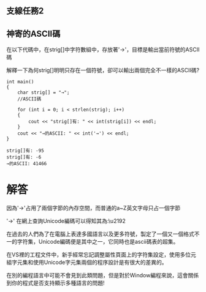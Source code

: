 ## 支線任務2
## 神寄的ASCII碼

在以下代碼中，在strig[]中字符數組中，存放著'→'，目標是輸出當前符號的ASCII碼

解釋一下為何strig[]明明只存在一個符號，卻可以輸出兩個完全不一樣的ASCII碼?

```
int main()
{
    char strig[] = "→";
    //ASCII碼

    for (int i = 0; i < strlen(strig); i++)
    {
        cout << "strig[]有: " << int(strig[i]) << endl;
    }
    cout << "→的ASCII: " << int('→') << endl;
}
```
```
strig[]有: -95
strig[]有: -6
→的ASCII: 41466
```

# 解答

因為'→'占用了兩個字節的內存空間，而普通的a~Z英文字母只占一個字節

'→' 在網上查詢Unicode編碼可以得知其為:\u2192

在過去的人們為了在電腦上表達多國語言以及更多符號，製定了一個又一個格式不一的字符集，Unicode編碼便是其中之一，它同時也是ascii碼表的超集。

在VS裡的工程文件中，新手經常忘記調整屬性頁面上的字符集設定，使用多位元組字元集和使用Unicode字元集兩個的程序設計是有很大的差異的。

在別的編程語言中可能不會見到此類問題，但是對於Window編程來說，這會關係到你的程式是否支持顯示多種語言的問題!


